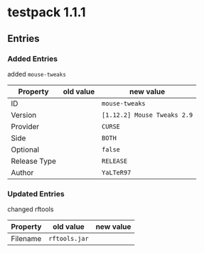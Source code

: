 # testpack 1.1.1


## Entries

### Added Entries

added `mouse-tweaks`

Property | old value | new value
---|---|---
ID |  | `mouse-tweaks`
Version |  | `[1.12.2] Mouse Tweaks 2.9`
Provider |  | `CURSE`
Side |  | `BOTH`
Optional |  | `false`
Release Type |  | `RELEASE`
Author |  | `YaLTeR97`



### Updated Entries

changed rftools

Property | old value | new value
---|---|---
Filename | `rftools.jar` | 






